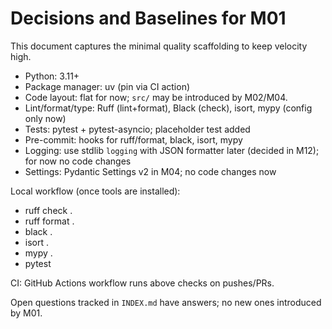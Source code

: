 # Decisions and Baselines for M01

This document captures the minimal quality scaffolding to keep velocity high.

- Python: 3.11+
- Package manager: uv (pin via CI action)
- Code layout: flat for now; `src/` may be introduced by M02/M04.
- Lint/format/type: Ruff (lint+format), Black (check), isort, mypy (config only now)
- Tests: pytest + pytest-asyncio; placeholder test added
- Pre-commit: hooks for ruff/format, black, isort, mypy
- Logging: use stdlib `logging` with JSON formatter later (decided in M12); for now no code changes
- Settings: Pydantic Settings v2 in M04; no code changes now

Local workflow (once tools are installed):
- ruff check .
- ruff format .
- black .
- isort .
- mypy .
- pytest

CI: GitHub Actions workflow runs above checks on pushes/PRs.

Open questions tracked in `INDEX.md` have answers; no new ones introduced by M01.
